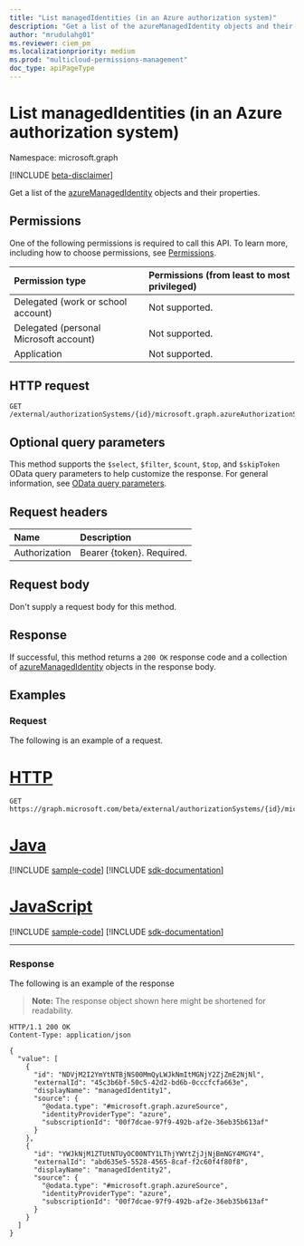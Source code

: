 ```yaml
---
title: "List managedIdentities (in an Azure authorization system)"
description: "Get a list of the azureManagedIdentity objects and their properties."
author: "mrudulahg01"
ms.reviewer: ciem_pm
ms.localizationpriority: medium
ms.prod: "multicloud-permissions-management"
doc_type: apiPageType
---
```


# List managedIdentities (in an Azure authorization system)
Namespace: microsoft.graph

[!INCLUDE [beta-disclaimer](../../includes/beta-disclaimer.md)]

Get a list of the [azureManagedIdentity](../resources/azuremanagedidentity.md) objects and their properties.

## Permissions
One of the following permissions is required to call this API. To learn more, including how to choose permissions, see [Permissions](/graph/permissions-reference).

|Permission type|Permissions (from least to most privileged)|
|:---|:---|
|Delegated (work or school account)|Not supported.|
|Delegated (personal Microsoft account)|Not supported.|
|Application|Not supported.|

<!--
[!INCLUDE [epm-rbac-servicenow-apis-read](../includes/rbac-for-apis/epm-rbac-servicenow-apis-read.md)]
-->

## HTTP request

<!-- {
  "blockType": "ignored"
}
-->
``` http
GET /external/authorizationSystems/{id}/microsoft.graph.azureAuthorizationSystem/associatedIdentities/managedIdentities
```

## Optional query parameters
This method supports the `$select`, `$filter`, `$count`, `$top`, and `$skipToken` OData query parameters to help customize the response. For general information, see [OData query parameters](/graph/query-parameters).

## Request headers
|Name|Description|
|:---|:---|
|Authorization|Bearer {token}. Required.|

## Request body
Don't supply a request body for this method.

## Response

If successful, this method returns a `200 OK` response code and a collection of [azureManagedIdentity](../resources/azuremanagedidentity.md) objects in the response body.

## Examples

### Request
The following is an example of a request.
# [HTTP](#tab/http)
<!-- {
  "blockType": "request",
  "name": "list_azuremanagedidentity"
}
-->
``` http
GET https://graph.microsoft.com/beta/external/authorizationSystems/{id}/microsoft.graph.azureAuthorizationSystem/associatedIdentities/managedIdentities
```

# [Java](#tab/java)
[!INCLUDE [sample-code](../includes/snippets/java/list-azuremanagedidentity-java-snippets.md)]
[!INCLUDE [sdk-documentation](../includes/snippets/snippets-sdk-documentation-link.md)]

# [JavaScript](#tab/javascript)
[!INCLUDE [sample-code](../includes/snippets/javascript/list-azuremanagedidentity-javascript-snippets.md)]
[!INCLUDE [sdk-documentation](../includes/snippets/snippets-sdk-documentation-link.md)]

---


### Response
The following is an example of the response
>**Note:** The response object shown here might be shortened for readability.
<!-- {
  "blockType": "response",
  "truncated": true,
  "@odata.type": "Collection(microsoft.graph.azureManagedIdentity)"
}
-->
``` http
HTTP/1.1 200 OK
Content-Type: application/json

{
  "value": [
    {
      "id": "NDVjM2I2YmYtNTBjNS00MmQyLWJkNmItMGNjY2ZjZmE2NjNl",
      "externalId": "45c3b6bf-50c5-42d2-bd6b-0cccfcfa663e",
      "displayName": "managedIdentity1",
      "source": {
        "@odata.type": "#microsoft.graph.azureSource",
        "identityProviderType": "azure",
        "subscriptionId": "00f7dcae-97f9-492b-af2e-36eb35b613af"
      }
    },
    {
      "id": "YWJkNjM1ZTUtNTUyOC00NTY1LThjYWYtZjJjNjBmNGY4MGY4",
      "externalId": "abd635e5-5528-4565-8caf-f2c60f4f80f8",
      "displayName": "managedIdentity2",
      "source": {
        "@odata.type": "#microsoft.graph.azureSource",
        "identityProviderType": "azure",
        "subscriptionId": "00f7dcae-97f9-492b-af2e-36eb35b613af"
      }
    }
  ]
}
```

